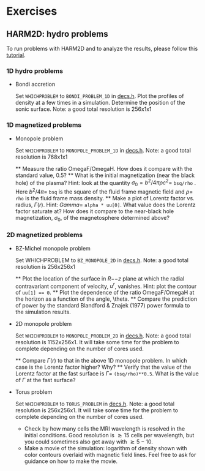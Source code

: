 # Exercises

## HARM2D: hydro problems

To run problems with HARM2D and to analyze the results, please follow this [tutorial](tutorial.md).

### 1D hydro problems

* Bondi accretion

	Set `WHICHPROBLEM` to `BONDI_PROBLEM_1D` in [decs.h](decs.h). Plot the profiles of density at a few times in a simulation. Determine the position of the sonic surface. Note: a good total resolution is 256x1x1

### 1D magnetized problems

* Monopole problem

	Set `WHICHPROBLEM` to `MONOPOLE_PROBLEM_1D` in [decs.h](decs.h). Note: a good total resolution is 768x1x1

    ** Measure the ratio OmegaF/OmegaH. How does it compare with the standard value, 0.5?
    ** What is the initial magnetization (near the black hole) of the plasma? Hint: look at the quantity $\sigma_0 = b^2/4\pi\rho c^2 =$ `bsq/rho` . Here $b^2/4\pi =$ `bsq` is the square of the fluid frame magnetic field and $\rho =$ `rho` is the fluid frame mass density.
    ** Make a plot of Lorentz factor vs. radius, $\Gamma(r)$. Hint: $Gamma =$ `alpha * uu[0]`. What value does the Lorentz factor saturate at? How does it compare to the near-black hole magnetization, $\sigma_0$, of the magnetosphere determined above?

### 2D magnetized problems

* BZ-Michel monopole problem

	Set WHICHPROBLEM to `BZ_MONOPOLE_2D` in [decs.h](decs.h). Note: a good total resolution is 256x256x1

    ** Plot the location of the surface in $R{--}z$ plane at which the radial contravariant component of velocity, $u^r$, vanishes. Hint: plot the contour of `uu[1] == 0`.
    ** Plot the dependence of the ratio OmegaF/OmegaH at the horizon as a function of the angle, \theta.
    ** Compare the prediction of power by the standard Blandford & Znajek (1977) power formula to the simulation results.

* 2D monopole problem

	Set `WHICHPROBLEM` to `MONOPOLE_PROBLEM_2D` in [decs.h](decs.h).  Note: a good total resolution is 1152x256x1. It will take some time for the problem to complete depending on the number of cores used.

    ** Compare $\Gamma(r)$ to that in the above 1D monopole problem. In which case is the Lorentz factor higher? Why?
    ** Verify that the value of the Lorentz factor at the fast surface is $\Gamma =$ `(bsq/rho)**0.5`. What is the value of $\Gamma$ at the fast surface?

* Torus problem

	Set `WHICHPROBLEM` to `TORUS_PROBLEM` in [decs.h](decs.h).  Note: a good total resolution is 256x256x1. It will take some time for the problem to complete depending on the number of cores used.

	* Check by how many cells the MRI wavelength is resolved in the initial conditions. Good resolution is $\gtrsim15$ cells per wavelength, but you could sometimes also get away with $\gtrsim 5{-}10$.
    * Make a movie of the simulation: logarithm of density shown with color contours overlaid with magnetic field lines. Feel free to ask for guidance on how to make the movie.
